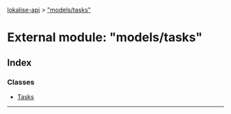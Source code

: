 [lokalise-api](../README.md) > ["models/tasks"](../modules/_models_tasks_.md)

# External module: "models/tasks"

## Index

### Classes

* [Tasks](../classes/_models_tasks_.tasks.md)

---

